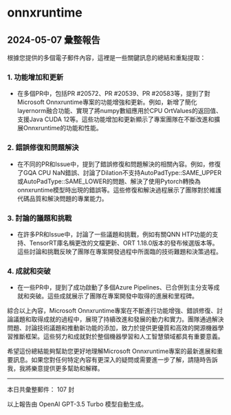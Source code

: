 # onnxruntime

## 2024-05-07 彙整報告

根據您提供的多個電子郵件內容，這裡是一些關鍵訊息的總結和重點提取：



### 1. 功能增加和更新

- 在多個PR中，包括PR #20572、PR #20539、PR #20583等，提到了對Microsoft Onnxruntime專案的功能增強和更新。例如，新增了簡化layernorm融合功能、實現了將numpy數組應用於CPU OrtValues的返回值、支援Java CUDA 12等。這些功能增加和更新顯示了專案團隊在不斷改進和擴展Onnxruntime的功能和性能。



### 2. 錯誤修復和問題解決

- 在不同的PR和Issue中，提到了錯誤修復和問題解決的相關內容。例如，修復了GQA CPU NaN錯誤、討論了Dilation不支持AutoPadType::SAME_UPPER或AutoPadType::SAME_LOWER的問題、解決了使用Pytorch轉換為onnxruntime模型時出現的錯誤等。這些修復和解決過程展示了團隊對於維護代碼品質和解決問題的專業能力。



### 3. 討論的議題和挑戰

- 在許多PR和Issue中，討論了一些議題和挑戰，例如有關QNN HTP功能的支持、TensorRT庫名稱更改的文檔更新、ORT 1.18.0版本的發布候選版本等。這些討論和挑戰反映了團隊在專案開發過程中所面臨的技術難題和決策過程。



### 4. 成就和突破

- 在一些PR中，提到了成功啟動了多個Azure Pipelines、已合併到主分支等成就和突破。這些成就展示了團隊在專案開發中取得的進展和里程碑。



綜合以上內容，Microsoft Onnxruntime專案在不斷進行功能增強、錯誤修復、討論議題和取得成就的過程中，展現了持續改進和發展的動力和實力。團隊通過解決問題、討論技術議題和推動新功能的添加，致力於提供更優質和高效的開源機器學習推斷框架。這些努力和成就對於整個機器學習和人工智慧領域都具有重要意義。



希望這份總結能夠幫助您更好地理解Microsoft Onnxruntime專案的最新進展和重要訊息。如果您對任何特定內容有更深入的疑問或需要進一步了解，請隨時告訴我，我將樂意提供更多幫助和解釋。



---



本日共彙整郵件： 107 封



以上報告由 OpenAI GPT-3.5 Turbo 模型自動生成。